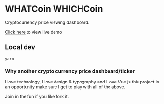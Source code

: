 # WHATCoin WHICHCoin

Cryptocurrency price viewing dashboard.

[Click here](https://mannuelf.github.io/whatcoinwhichcoin.github.io/) to view live demo

## Local dev

```bash
yarn
```

### Why another crypto currency price dashboard/ticker

I love technology, I love design & typography and I love Vue js this project is an opportunity make sure I get to play with all of the above. 

Join in the fun if you like fork it.
